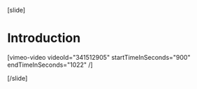[slide]
# Introduction

[vimeo-video videoId="341512905" startTimeInSeconds="900" endTimeInSeconds="1022" /]

[/slide]